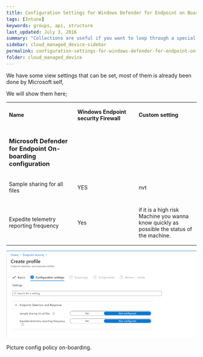 ```yaml
---
title: Configuration Settings for Windows Defender for Endpoint on Boarding
tags: [Intune]
keywords: groups, api, structure
last_updated: July 3, 2016
summary: "Collections are useful if you want to loop through a special folder of pages that you make available in a content API. You could also use collections if you have a set of articles that you want to treat differently from the other content, with a different layout or format."
sidebar: cloud_managed_device-sidebar
permalink: configuration-settings-for-windows-defender-for-endpoint-on-boarding.html
folder: cloud_managed_device
---
```


We have some view settings that can be set, most of them is already been done by Microsoft self,

We will show them here;

<table data-layout="default" data-local-id="568ed4ee-62d0-4ef4-ad87-1cd559b39b66" class="confluenceTable"><colgroup><col style="width: 226.67px;"><col style="width: 226.67px;"><col style="width: 226.67px;"></colgroup><tbody><tr><td data-highlight-colour="#4f81bd" class="confluenceTd"><p><strong>Name</strong></p></td><td data-highlight-colour="#4f81bd" class="confluenceTd"><p><strong>Windows Endpoint security Firewall</strong></p></td><td data-highlight-colour="#4f81bd" class="confluenceTd"><p><strong>Custom setting</strong></p></td></tr><tr><td data-highlight-colour="#d3dfee" class="confluenceTd"><h3 id="ConfigurationsettingsforWindowsDefenderforEndpointOn-boarding-MicrosoftDefenderforEndpointOn-boardingconfiguration"><strong>Microsoft Defender for Endpoint On-boarding configuration</strong></h3></td><td data-highlight-colour="#d3dfee" class="confluenceTd"><p><strong>&nbsp;</strong></p></td><td data-highlight-colour="#d3dfee" class="confluenceTd"><p><strong>&nbsp;</strong></p></td></tr><tr><td data-highlight-colour="#d3dfee" class="confluenceTd"><p>Sample sharing for all files</p></td><td data-highlight-colour="#d3dfee" class="confluenceTd"><p>YES</p></td><td data-highlight-colour="#d3dfee" class="confluenceTd"><p>nvt</p></td></tr><tr><td data-highlight-colour="#d3dfee" class="confluenceTd"><p>Expedite telemetry reporting frequency</p></td><td data-highlight-colour="#d3dfee" class="confluenceTd"><p>Yes</p></td><td data-highlight-colour="#d3dfee" class="confluenceTd"><p>if it is a high risk Machine you wanna know quickly as possible the status of the machine.</p></td></tr></tbody></table>

![](attachments/2014216306/2014216333.png?width=680)

Picture config policy on-boarding.